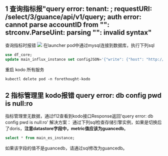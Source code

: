 
## 1 查询指标报"query error: tenant: ; requestURI: /select/3/guance/api/v1/query; auth error: cannot parse accountID from "": strconv.ParseUint: parsing "": invalid syntax"
查询指标时报错
![](img/query-metrics-error-1.png)
在launcher pod中通过mysql连接到数据库，执行下列sql
```sql
use df_core;
update main_influx_instance set configJSON='{"write": {"host": "http://guancedb-cluster-guance-insert.middleware:8480"}, "read": {"host": "http://guancedb-cluster-guance-select.middleware:8481"}}' where id=1;
```
重启 kodo 所有服务
```shell
kubectl delete pod -n forethought-kodo
```

## 2 指标管理里 kodo报错 query error: db config pwd is null:ro
指标管理里无数据，通过f12查看到kodo接口Response返回'query error: db config pwd is null:ro'
解决方案：
通过下列sql检查存储引擎实例，如果是切换后了doris，**注意datastore字段中，metric值应该为guancedb**。
```sql
select * from main_es_instance;
```
如果该字段的值不是guancedb，请通过sql修改为guancedb。
